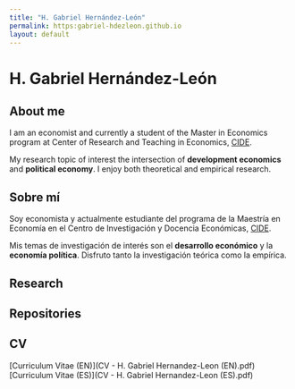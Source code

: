 ```yaml
---
title: "H. Gabriel Hernández-León"
permalink: https:gabriel-hdezleon.github.io
layout: default
---
```


# H. Gabriel Hernández-León

## About me ##

I am an economist and currently a student of the Master in Economics program at Center of Research and Teaching in Economics, [CIDE](https://www.cide.edu/).

My research topic of interest the intersection of **development economics** and **political economy**. I enjoy both theoretical and empirical research. 

## Sobre mí ##

Soy economista y actualmente estudiante del programa de la Maestría en Economía en el Centro de Investigación y Docencia Económicas, [CIDE](https://www.cide.edu/).

Mis temas de investigación de interés son el **desarrollo económico** y la **economía política**. Disfruto tanto la investigación teórica como la empírica.

## Research

## Repositories

## CV

[Curriculum Vitae (EN)](CV - H. Gabriel Hernandez-Leon (EN).pdf)
[Curriculum Vitae (ES)](CV - H. Gabriel Hernandez-Leon (ES).pdf)
